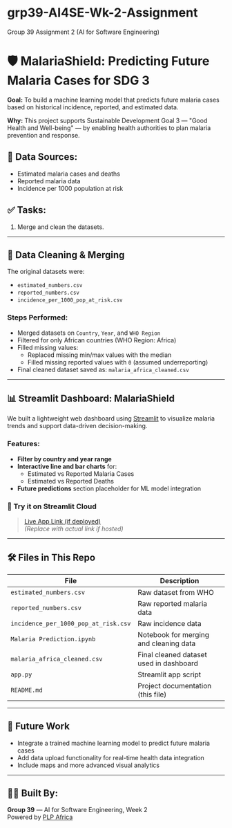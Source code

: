 # grp39-AI4SE-Wk-2-Assignment
Group 39 Assignment 2 (AI for Software Engineering)

# 🛡️ MalariaShield: Predicting Future Malaria Cases for SDG 3

**Goal:** To build a machine learning model that predicts future malaria cases based on historical incidence, reported, and estimated data.

**Why:** This project supports Sustainable Development Goal 3 — "Good Health and Well-being" — by enabling health authorities to plan malaria prevention and response.

## 📁 Data Sources:
- Estimated malaria cases and deaths
- Reported malaria data
- Incidence per 1000 population at risk

## ✅ Tasks:
1. Merge and clean the datasets.

---

## 🧹 Data Cleaning & Merging

The original datasets were:
- `estimated_numbers.csv`
- `reported_numbers.csv`
- `incidence_per_1000_pop_at_risk.csv`

### Steps Performed:
- Merged datasets on `Country`, `Year`, and `WHO Region`
- Filtered for only African countries (WHO Region: Africa)
- Filled missing values:
  - Replaced missing min/max values with the median
  - Filled missing reported values with `0` (assumed underreporting)
- Final cleaned dataset saved as: `malaria_africa_cleaned.csv`

---

## 📊 Streamlit Dashboard: MalariaShield

We built a lightweight web dashboard using [Streamlit](https://streamlit.io) to visualize malaria trends and support data-driven decision-making.

### Features:
- **Filter by country and year range**
- **Interactive line and bar charts** for:
  - Estimated vs Reported Malaria Cases
  - Estimated vs Reported Deaths
- **Future predictions** section placeholder for ML model integration

### 🔗 Try it on Streamlit Cloud
> [Live App Link (if deployed)](https://YOUR-STREAMLIT-URL)  
*(Replace with actual link if hosted)*

---

## 🛠️ Files in This Repo

| File                          | Description |
|-------------------------------|-------------|
| `estimated_numbers.csv`       | Raw dataset from WHO |
| `reported_numbers.csv`        | Raw reported malaria data |
| `incidence_per_1000_pop_at_risk.csv` | Raw incidence data |
| `Malaria Prediction.ipynb`    | Notebook for merging and cleaning data |
| `malaria_africa_cleaned.csv`  | Final cleaned dataset used in dashboard |
| `app.py`                      | Streamlit app script |
| `README.md`                   | Project documentation (this file) |

---

## 📌 Future Work

- Integrate a trained machine learning model to predict future malaria cases
- Add data upload functionality for real-time health data integration
- Include maps and more advanced visual analytics

---

## 👨‍💻 Built By:
**Group 39** — AI for Software Engineering, Week 2  
Powered by [PLP Africa](https://plpacademy.net)  
